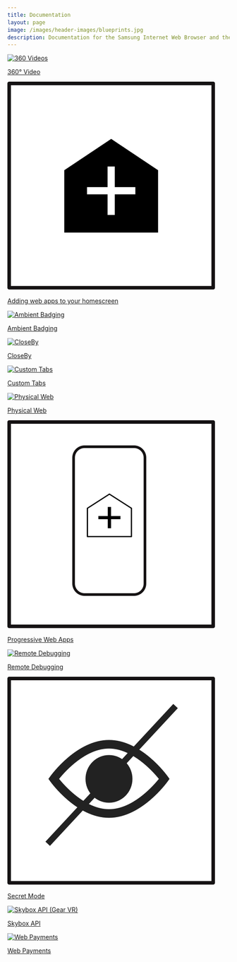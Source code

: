 ```yaml
---
title: Documentation
layout: page
image: /images/header-images/blueprints.jpg
description: Documentation for the Samsung Internet Web Browser and the Samsung Internet for GearVR web browser.
---
```

<div class="doc-subsection">
<div class="icon-title"><a href="video-360"><img src="/images/ico-vid-360.svg" alt="360 Videos"></a>
	<p><a href="video-360">360° Video</a></p>
</div>
<div class="icon-title"><a href="homescreen"><img src="/images/ico-homescreen.svg" alt="Ambient Badging"></a>
	<p><a href="homescreen">Adding web apps to your homescreen</a></p>
</div>
<div class="icon-title"><a href="ambient-badging"><img src="/images/ico-ambient-badging.svg" alt="Ambient Badging"></a>
	<p><a href="ambient-badging">Ambient Badging</a></p>
</div>
<div class="icon-title"><a href="closeby"><img src="/images/ico-closeby.svg" alt="CloseBy"></a>
	<p><a href="closeby">CloseBy</a></p>
</div>
<!--
<div class="icon-title"><a href="content-blockers"><img src="/images/ico-content-blockers.svg" alt="Content Blockers"></a>
	<p><a href="content-blockers">Content Blockers</a></p>
</div>
-->
<div class="icon-title"><a href="custom-tabs"><img src="/images/ico-custom-tab.svg" alt="Custom Tabs"></a>
	<p><a href="custom-tabs">Custom Tabs</a></p>
</div>
<div class="icon-title"><a href="physical-web"><img src="/images/ico-closeby.svg" alt="Physical Web"></a>
	<p><a href="physical-web">Physical Web</a></p>
</div>
<div class="icon-title"><a href="progressive-web-apps"><img src="/images/ico-progressive-web-apps.svg" alt="Progressive Web Apps"></a>
	<p><a href="content-blockers">Progressive Web Apps</a></p>
</div>
<div class="icon-title"><a href="remote-debugging"><img src="/images/ico-remote-debug.svg" alt="Remote Debugging"></a>
	<p><a href="remote-debugging">Remote Debugging</a></p>
</div>
<div class="icon-title"><a href="secret-mode"><img src="/images/ico-secret-mode.svg" alt="Secret Mode"></a>
	<p><a href="secret-mode">Secret Mode</a></p>
</div>
<div class="icon-title"><a href="skybox"><img src="/images/ico-skybox.svg" alt="Skybox API (Gear VR)"></a>
	<p><a href="skybox">Skybox API</a></p>
</div>
<div class="icon-title"><a href="web-payments"><img src="/images/ico-payment.svg" alt="Web Payments"></a>
	<p><a href="web-payments">Web Payments</a></p>
</div>
<!--
<div class="icon-title"><a href="#"><img src="/images/ico-si54.svg" alt="Samsung Internet 5.4"></a>
	<p><a href="#">Internet 5.4</a></p>
</div>
-->
</div>